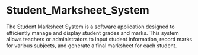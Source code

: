 # Student_Marksheet_System
The Student Marksheet System is a software application designed to efficiently manage and display student grades and marks. This system allows teachers or administrators to input student information, record marks for various subjects, and generate a final marksheet for each student. 
